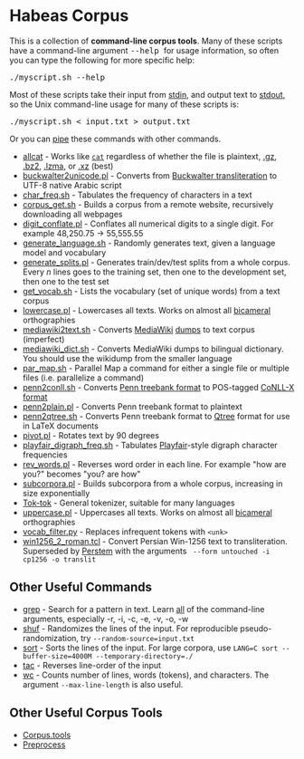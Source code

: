 # Habeas Corpus
This is a collection of **command-line corpus tools**.
Many of these scripts have a command-line argument <tt> --help </tt> for usage information, so often you can type the following for more specific help: <pre>./myscript.sh --help</pre>
Most of these scripts take their input from [stdin][], and output text to [stdout][], so the Unix command-line usage for many of these scripts is: <pre>./myscript.sh < input.txt > output.txt</pre>
Or you can [pipe][] these commands with other commands.

* <a href="allcat">allcat</a> - Works like <a href="https://en.wikipedia.org/wiki/Cat_(Unix)">`cat`</a> regardless of whether the file is plaintext, <a href="https://en.wikipedia.org/wiki/Gzip">.gz</a>, <a href="https://en.wikipedia.org/wiki/Bzip2">.bz2</a>, <a href="https://en.wikipedia.org/wiki/Lzma">.lzma</a>, or <a href="https://en.wikipedia.org/wiki/Xz">.xz</a> (best)
* <a href="buckwalter2unicode.pl">buckwalter2unicode.pl</a> - Converts from <a href="https://en.wikipedia.org/wiki/Buckwalter_transliteration">Buckwalter transliteration</a> to UTF-8 native Arabic script
* <a href="char_freq.sh">char_freq.sh</a> - Tabulates the frequency of characters in a text
* <a href="corpus_get.sh">corpus_get.sh</a> - Builds a corpus from a remote website, recursively downloading all webpages
* <a href="digit_conflate.pl">digit_conflate.pl</a> - Conflates all numerical digits to a single digit.  For example 48,250.75  -&gt; 55,555.55
* <a href="generate_language.sh">generate_language.sh</a> - Randomly generates text, given a language model and vocabulary
* <a href="generate_splits.pl">generate_splits.pl</a> - Generates train/dev/test splits from a whole corpus.  Every <i>n</i> lines goes to the training set, then one to the development set, then one to the test set
* <a href="get_vocab.sh">get_vocab.sh</a> - Lists the vocabulary (set of unique words) from a text corpus
* <a href="lowercase.pl">lowercase.pl</a> - Lowercases all texts.  Works on almost all <a href="https://en.wikipedia.org/wiki/Letter_case">bicameral</a> orthographies
* <a href="mediawiki2text.sh">mediawiki2text.sh</a> - Converts <a href="https://en.wikipedia.org/wiki/MediaWiki#Markup">MediaWiki</a> <a href="http://dumps.wikimedia.org/backup-index.html">dumps</a> to text corpus (imperfect)
* <a href="mediawiki_dict.sh">mediawiki_dict.sh</a> - Converts MediaWiki dumps to bilingual dictionary.  You should use the wikidump from the smaller language
* <a href="par_map.sh">par_map.sh</a> - Parallel Map a command for either a single file or multiple files (i.e. parallelize a command)
* <a href="penn2conll.sh">penn2conll.sh</a> - Converts <a href="ftp://ftp.cis.upenn.edu/pub/treebank/doc/arpa94.ps.gz">Penn treebank format</a> to POS-tagged <a href="http://ilk.uvt.nl/conll/index.html#dataformat">CoNLL-X format</a>
* <a href="penn2plain.pl">penn2plain.pl</a> - Converts Penn treebank format to plaintext
* <a href="penn2qtree.sh">penn2qtree.sh</a> - Converts Penn treebank format to <a href="http://www.ling.upenn.edu/advice/latex/qtree/">Qtree</a> format for use in LaTeX documents
* <a href="pivot.pl">pivot.pl</a> - Rotates text by 90 degrees
* <a href="playfair_digraph_freq.sh">playfair_digraph_freq.sh</a> - Tabulates <a href="https://en.wikipedia.org/wiki/Playfair_cipher">Playfair</a>-style digraph character frequencies
* <a href="rev_words.pl">rev_words.pl</a> - Reverses word order in each line.  For example "how are you?" becomes "you? are how"
* <a href="subcorpora.pl">subcorpora.pl</a> - Builds subcorpora from a whole corpus, increasing in size exponentially
* <a href="https://github.com/jonsafari/tok-tok">Tok-tok</a> - General tokenizer, suitable for many languages
* <a href="uppercase.pl">uppercase.pl</a> - Uppercases all texts.  Works on almost all <a href="https://en.wikipedia.org/wiki/Letter_case">bicameral</a> orthographies
* <a href="vocab_filter.py">vocab_filter.py</a> - Replaces infrequent tokens with `<unk>`
* <a href="win1256_2_roman.tcl">win1256_2_roman.tcl</a> - Convert Persian Win-1256 text to transliteration.  Superseded by <a href="http://sourceforge.net/projects/perstem/">Perstem</a> with the arguments ` --form untouched -i cp1256 -o translit`

## Other Useful Commands
* <a href="https://en.wikipedia.org/wiki/Grep">grep</a> - Search for a pattern in text.  Learn <a href="https://www.gnu.org/software/grep/manual/grep.html#Command_002dline-Options">all</a> of the command-line arguments, especially -r, -i, -c, -e, -v, -o, -w
* <a href="https://en.wikipedia.org/wiki/Shuf">shuf</a> - Randomizes the lines of the input.  For reproducible pseudo-randomization, try `--random-source=input.txt`
* <a href="https://en.wikipedia.org/wiki/Sort_(Unix)">sort</a> - Sorts the lines of the input.  For large corpora, use `LANG=C sort --buffer-size=4000M --temporary-directory=./`
* <a href="https://en.wikipedia.org/wiki/Tac_(Unix)">tac</a> - Reverses line-order of the input
* <a href="https://en.wikipedia.org/wiki/Wc_(Unix)">wc</a> - Counts number of lines, words (tokens), and characters.  The argument `--max-line-length` is also useful.

## Other Useful Corpus Tools
* [Corpus.tools](http://corpus.tools)
* [Preprocess](https://github.com/kpu/preprocess)


[pipe]: https://en.wikipedia.org/wiki/Pipeline_(Unix)
[stdin]: https://en.wikipedia.org/wiki/Standard_streams#Standard_input_.28stdin.29
[stdout]: https://en.wikipedia.org/wiki/Standard_streams#Standard_output_.28stdout.29
